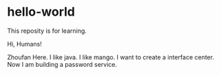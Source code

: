 # hello-world
This reposity is for learning.

Hi, Humans!

Zhoufan Here. I like java. I like mango. I want to create a interface center.
Now I am building a password service.
